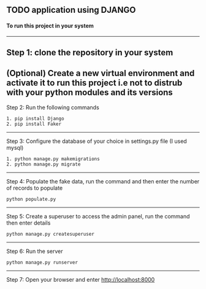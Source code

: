 ## TODO application using DJANGO
#### To run this project in your system
---
Step 1: clone the repository in your system
---
(Optional) Create a new virtual environment and activate it to run this project i.e not to distrub with your python modules and its versions
---
Step 2: Run the following commands
```
1. pip install Django
2. pip install Faker
```
---
Step 3: Configure the database of your choice in settings.py file (I used mysql)
```
1. python manage.py makemigrations
2. python manage.py migrate
```
---
Step 4: Populate the fake data, run the command and then enter the number of records to populate
```
python populate.py
````
---
Step 5: Create a superuser to access the admin panel, run the command then enter details
```
python manage.py createsuperuser
```
---
Step 6: Run the server
```
python manage.py runserver
```
---
Step 7: Open your browser and enter [http://localhost:8000](http://localhost:8000)
